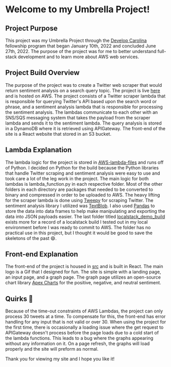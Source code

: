 # Welcome to my Umbrella Project! 

## Project Purpose
This project was my Umbrella Project through the [Develop Carolina](https://www.developcarolina.org/) fellowship program that began January 10th, 2022 and concluded June 27th, 2022. The purpose of the project was for me to better understand full-stack development and to learn more about AWS web services. 

## Project Build Overview
The purpose of the project was to create a Twitter web scraper that would return sentiment analysis on a search query topic. The project is live [here](http://poll-the-room-frontend.s3-website-us-east-1.amazonaws.com/) and is hosted on AWS. The project consists of a Twitter scraper lambda that is responsible for querying Twitter's API based upon the search word or phrase, and a sentiment analysis lambda that is responsible for processing the sentiment analysis. The lambdas communicate to each other with an SNS/SQS messaging system that takes the payload from the scraper lambda and sends it to the sentiment lambda. The query analysis is stored in a DynamoDB where it is retrieved using APIGateway. The front-end of the site is a React website that stored in an S3 bucket. 

## Lambda Explanation
The lambda logic for the project is stored in [AWS-lambda-files](https://github.com/HunJer93/HunJer93.github.io/tree/main/AWS-lambda-files) and runs off of Python. I decided on Python for the build because the Python libraries that handle Twitter scraping and sentiment analysis were easy to use and took care a lot of the leg work in the project. The main logic for both lambdas is lambda_function.py in each respective folder. Most of the other folders in each directory are packages that needed to be converted to binary and compressed in order to be uploaded to AWS. The heavy lifting for the scraper lambda is done using [Tweepy](https://www.tweepy.org/) for scraping Twitter. The sentiment analysis library I utilized was [TextBlob](https://textblob.readthedocs.io/en/dev/quickstart.html). I also used [Pandas](https://pandas.pydata.org/) to store the data into data frames to help make manipulating and exporting the data into JSON payloads easier. The last folder titled [localstack_demo_build](https://github.com/HunJer93/HunJer93.github.io/tree/main/AWS-lambda-files/localstack_demo_build) exists more for a record of a localstack build I tested out in my local environment before I was ready to commit to AWS. The folder has no practical use in this project, but I thought it would be good to save the skeletons of the past 😄.

## Front-end Explanation
The front-end of the project is housed in [src](https://github.com/HunJer93/HunJer93.github.io/tree/main/src) and is built in React. The main logo is a Gif that I designed for fun. The site is simple with a landing page, an input page, and a graph page. The graph page utilizes an open-source chart library [Apex Charts](https://apexcharts.com/) for the positive, negative, and neutral sentiment. 

## Quirks 🐛 
Because of the time-out constraints of AWS Lambdas, the project can only process 30 tweets at a time. To compensate for this, the front-end has error handling for any input that is not valid or over 30. When using the project for the first time, there is occasionally a loading issue where the get request to APIGateway doesn't process before the page loads due to a cold start of the lambda functions. This leads to a bug where the graphs appearing without any information on it. On a page refresh, the graphs will load properly and the site will preform as normal.

Thank you for viewing my site and I hope you like it! 
